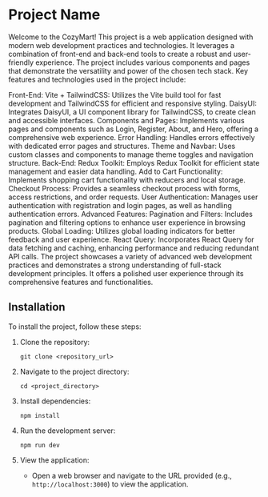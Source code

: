 # Project Name

Welcome to the CozyMart! This project is a web application designed with modern web development practices and technologies. It leverages a combination of front-end and back-end tools to create a robust and user-friendly experience. The project includes various components and pages that demonstrate the versatility and power of the chosen tech stack. Key features and technologies used in the project include:

Front-End:
Vite + TailwindCSS: Utilizes the Vite build tool for fast development and TailwindCSS for efficient and responsive styling.
DaisyUI: Integrates DaisyUI, a UI component library for TailwindCSS, to create clean and accessible interfaces.
Components and Pages: Implements various pages and components such as Login, Register, About, and Hero, offering a comprehensive web experience.
Error Handling: Handles errors effectively with dedicated error pages and structures.
Theme and Navbar: Uses custom classes and components to manage theme toggles and navigation structure.
Back-End:
Redux Toolkit: Employs Redux Toolkit for efficient state management and easier data handling.
Add to Cart Functionality: Implements shopping cart functionality with reducers and local storage.
Checkout Process: Provides a seamless checkout process with forms, access restrictions, and order requests.
User Authentication: Manages user authentication with registration and login pages, as well as handling authentication errors.
Advanced Features:
Pagination and Filters: Includes pagination and filtering options to enhance user experience in browsing products.
Global Loading: Utilizes global loading indicators for better feedback and user experience.
React Query: Incorporates React Query for data fetching and caching, enhancing performance and reducing redundant API calls.
The project showcases a variety of advanced web development practices and demonstrates a strong understanding of full-stack development principles. It offers a polished user experience through its comprehensive features and functionalities.


## Installation

To install the project, follow these steps:

1. Clone the repository:

    ```shell
    git clone <repository_url>
    ```

2. Navigate to the project directory:

    ```shell
    cd <project_directory>
    ```

3. Install dependencies:

    ```shell
    npm install
    ```

4. Run the development server:

    ```shell
    npm run dev
    ```

5. View the application:

    - Open a web browser and navigate to the URL provided (e.g., `http://localhost:3000`) to view the application.


